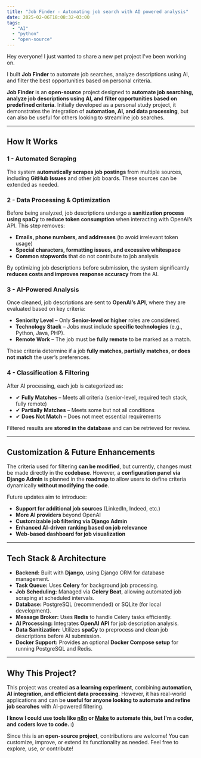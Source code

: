 ```yaml
---
title: "Job Finder - Automating job search with AI powered analysis"
date: 2025-02-06T18:08:32-03:00
tags:
  - "AI"
  - "python"
  - "open-source"
---
```


Hey everyone! I just wanted to share a new pet project I've been working on.

I built **Job Finder** to automate job searches, analyze descriptions using AI, and filter the best opportunities based on personal criteria.

**Job Finder** is an **open-source** project designed to **automate job searching, analyze job descriptions using AI, and filter opportunities based on predefined criteria**. Initially developed as a personal study project, it demonstrates the integration of **automation, AI, and data processing**, but can also be useful for others looking to streamline job searches.

---

## How It Works
### 1 - Automated Scraping
The system **automatically scrapes job postings** from multiple sources, including **GitHub Issues** and other job boards. These sources can be extended as needed.

### 2 - Data Processing & Optimization
Before being analyzed, job descriptions undergo a **sanitization process using spaCy** to **reduce token consumption** when interacting with OpenAI’s API. This step removes:
-  **Emails, phone numbers, and addresses** (to avoid irrelevant token usage)
-  **Special characters, formatting issues, and excessive whitespace**
-  **Common stopwords** that do not contribute to job analysis

By optimizing job descriptions before submission, the system significantly **reduces costs and improves response accuracy** from the AI.

### 3 - AI-Powered Analysis
Once cleaned, job descriptions are sent to **OpenAI’s API**, where they are evaluated based on key criteria:
- **Seniority Level** – Only **Senior-level or higher** roles are considered.
- **Technology Stack** – Jobs must include **specific technologies** (e.g., Python, Java, PHP).
- **Remote Work** – The job must be **fully remote** to be marked as a match.

These criteria determine if a job **fully matches, partially matches, or does not match** the user’s preferences.

### 4 - Classification & Filtering
After AI processing, each job is categorized as:
- ✔ **Fully Matches** – Meets all criteria (senior-level, required tech stack, fully remote)
- ✔ **Partially Matches** – Meets some but not all conditions
- ✔ **Does Not Match** – Does not meet essential requirements

Filtered results are **stored in the database** and can be retrieved for review.

---

## Customization & Future Enhancements
The criteria used for filtering **can be modified**, but currently, changes must be made directly in the **codebase**. However, a **configuration panel via Django Admin** is planned in the **roadmap** to allow users to define criteria dynamically **without modifying the code**.

Future updates aim to introduce:
- **Support for additional job sources** (LinkedIn, Indeed, etc.)
- **More AI providers** beyond OpenAI
- **Customizable job filtering via Django Admin**
- **Enhanced AI-driven ranking based on job relevance**
- **Web-based dashboard for job visualization**

---

## Tech Stack & Architecture
- **Backend:** Built with **Django**, using Django ORM for database management.
- **Task Queue:** Uses **Celery** for background job processing.
- **Job Scheduling:** Managed via **Celery Beat**, allowing automated job scraping at scheduled intervals.
- **Database:** PostgreSQL (recommended) or SQLite (for local development).
- **Message Broker:** Uses **Redis** to handle Celery tasks efficiently.
- **AI Processing:** Integrates **OpenAI API** for job description analysis.
- **Data Sanitization:** Utilizes **spaCy** to preprocess and clean job descriptions before AI submission.
- **Docker Support:** Provides an optional **Docker Compose setup** for running PostgreSQL and Redis.

---

## Why This Project?
This project was created **as a learning experiment**, combining **automation, AI integration, and efficient data processing**. However, it has real-world applications and can be **useful for anyone looking to automate and refine job searches** with AI-powered filtering.

**I know I could use tools like [n8n](https://n8n.io) or [Make](https://www.make.com/en) to automate this, but I'm a coder, and coders love to code. :)**

Since this is an **open-source project**, contributions are welcome! You can customize, improve, or extend its functionality as needed. Feel free to explore, use, or contribute!